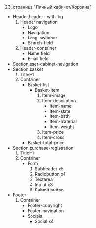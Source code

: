 23. страница "Личный кабинет/Корзина"
  * Header.header--with-bg
    1. Header navigation
        * Logo 
        * Navigation
        * Lang-switcher
        * Search-field
    2. Header-container
        * Name field
        * Email field
  * Section.user-cabinet-navigation
  * Section.basket
    1. TitleH1
    2. Container
        * Basket-list
            * Basket-item
                1. Item-image
                2. Item-description
                    * Item-name
                    * Item-state
                    * Item-birth
                    * Item-material
                    * Item-weight
                3. Item-price
                4. Item-cross
        * Basket-total-price
  * Section.purchase-registration
    1. TitleH1
    2. Container
        * Form
            1. Subheader x5
            2. Radiobutton x4
            3. Textarea 
            4. Inp ut x3
            5. Submit button
  * Footer
    1. Container
        * Footer-copyright
        * Footer-navigation
        * Socials
            * Social x4
